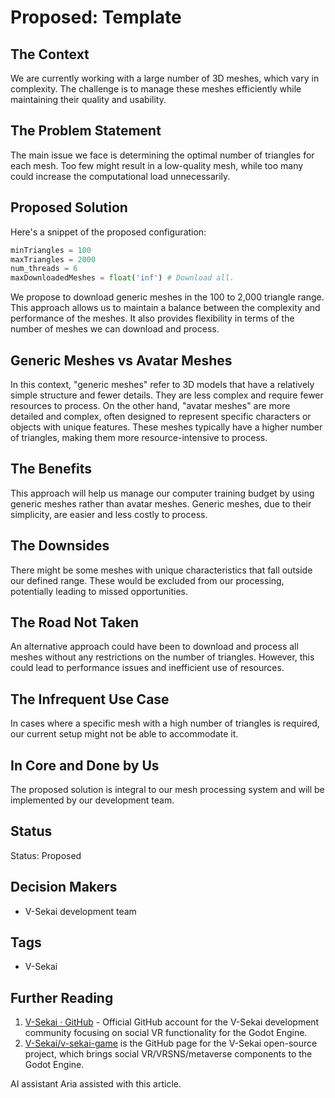 # Proposed: Template

## The Context

We are currently working with a large number of 3D meshes, which vary in complexity. The challenge is to manage these meshes efficiently while maintaining their quality and usability.

## The Problem Statement

The main issue we face is determining the optimal number of triangles for each mesh. Too few might result in a low-quality mesh, while too many could increase the computational load unnecessarily.

## Proposed Solution

Here's a snippet of the proposed configuration:

```python
minTriangles = 100
maxTriangles = 2000
num_threads = 6
maxDownloadedMeshes = float('inf') # Download all.
```

We propose to download generic meshes in the 100 to 2,000 triangle range. This approach allows us to maintain a balance between the complexity and performance of the meshes. It also provides flexibility in terms of the number of meshes we can download and process.

## Generic Meshes vs Avatar Meshes

In this context, "generic meshes" refer to 3D models that have a relatively simple structure and fewer details. They are less complex and require fewer resources to process. On the other hand, "avatar meshes" are more detailed and complex, often designed to represent specific characters or objects with unique features. These meshes typically have a higher number of triangles, making them more resource-intensive to process.

## The Benefits

This approach will help us manage our computer training budget by using generic meshes rather than avatar meshes. Generic meshes, due to their simplicity, are easier and less costly to process.

## The Downsides

There might be some meshes with unique characteristics that fall outside our defined range. These would be excluded from our processing, potentially leading to missed opportunities.

## The Road Not Taken

An alternative approach could have been to download and process all meshes without any restrictions on the number of triangles. However, this could lead to performance issues and inefficient use of resources.

## The Infrequent Use Case

In cases where a specific mesh with a high number of triangles is required, our current setup might not be able to accommodate it.

## In Core and Done by Us

The proposed solution is integral to our mesh processing system and will be implemented by our development team.

## Status

Status: Proposed <!-- Draft | Proposed | Rejected | Accepted | Deprecated | Superseded by -->

## Decision Makers

- V-Sekai development team

## Tags

- V-Sekai

## Further Reading

1. [V-Sekai · GitHub](https://github.com/v-sekai) - Official GitHub account for the V-Sekai development community focusing on social VR functionality for the Godot Engine.
2. [V-Sekai/v-sekai-game](https://github.com/v-sekai/v-sekai-game) is the GitHub page for the V-Sekai open-source project, which brings social VR/VRSNS/metaverse components to the Godot Engine.

AI assistant Aria assisted with this article.
